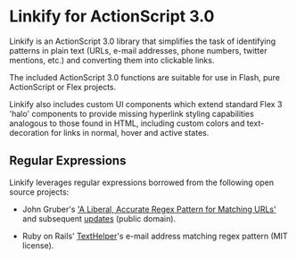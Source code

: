 # Linkify for ActionScript 3.0

Linkify is an ActionScript 3.0 library that simplifies the task of identifying patterns in plain text (URLs, e-mail addresses, phone numbers, twitter mentions, etc.) and converting them into clickable links.

The included ActionScript 3.0 functions are suitable for use in Flash, pure ActionScript or Flex projects.  

Linkify also includes custom UI components which extend standard Flex 3 'halo' components to provide missing hyperlink styling capabilities analogous to those found in HTML, including custom colors and text-decoration for links in normal, hover and active states.

## Regular Expressions

Linkify leverages regular expressions borrowed from the following open source projects:

* John Gruber's ['A Liberal, Accurate Regex Pattern for Matching URLs'](http://daringfireball.net/2009/11/liberal_regex_for_matching_urls) and subsequent [updates](http://gist.github.com/249502s) (public domain).

* Ruby on Rails' [TextHelper](http://github.com/rails/rails/blob/master/actionpack/lib/action_view/helpers/text_helper.rb)'s e-mail address matching regex pattern (MIT license).

